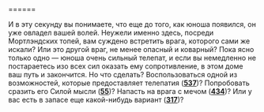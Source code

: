 ======

И в эту секунду вы понимаете, что еще до того, как юноша появился, он уже овладел вашей волей. Неужели именно здесь, посреди Мортлэндских топей, вам суждено встретить врага, которого сами же искали? Или это другой враг, не менее опасный и коварный? Пока ясно только одно — юноша очень сильный телепат, и если вы немедленно не постараетесь изо всех сил оказать ему сопротивление, в этом доме ваш путь и закончится. Но что сделать? Воспользоваться одной из возможностей, которые предоставляет телепатия ([**537**](#n_537))? Попробовать сразить его Силой мысли ([**55**](#n_55))? Напасть на врага с мечом ([**434**](#n_434))? Или у вас есть в запасе еще какой-нибудь вариант ([**317**](#n_317))?

